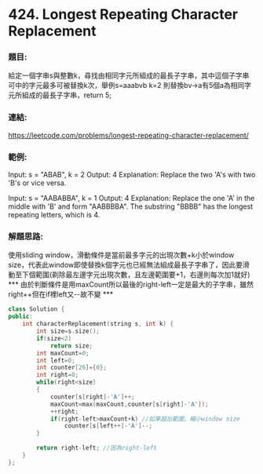 # <span id="jump424">424. Longest Repeating Character Replacement</span>
### 題目:
給定一個字串s與整數k，尋找由相同字元所組成的最長子字串，其中這個子字串可中的字元最多可被替換k次，舉例s=aaabvb k=2
則替換bv->a有5個a為相同字元所組成的最長子字串，return 5;
### 連結:
<a>https://leetcode.com/problems/longest-repeating-character-replacement/ </a>

### 範例:
Input: s = "ABAB", k = 2
Output: 4
Explanation: Replace the two 'A's with two 'B's or vice versa.

Input: s = "AABABBA", k = 1
Output: 4
Explanation: Replace the one 'A' in the middle with 'B' and form "AABBBBA".
The substring "BBBB" has the longest repeating letters, which is 4.

### 解題思路:
使用sliding window，滑動條件是當前最多字元的出現次數+k小於window size，代表此window即使替換k個字元也已經無法組成最長子字串了，因此要滑動至下個範圍(剃除最左邊字元出現次數，且左邊範圍要+1，右邊則每次加1就好)
*** 由於判斷條件是用maxCount所以最後的right-left一定是最大的子字串，雖然right++但在if裡left又--故不變 ***

```c++
class Solution {
public:
    int characterReplacement(string s, int k) {
        int size=s.size();
        if(size<2)
            return size;
        int maxCount=0;
        int left=0;
        int counter[26]={0};
        int right=0;
        while(right<size)
        {
            counter[s[right]-'A']++;
            maxCount=max(maxCount,counter[s[right]-'A']);
            ++right;
            if(right-left>maxCount+k) //如果超出範圍，縮小window size
                counter[s[left++]-'A']--;
        }
        
        return right-left; //因為right-left
    }
};
```

